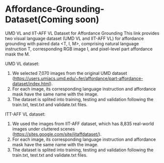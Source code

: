 # Affordance-Grounding-Dataset(Coming soon)

UMD VL and IIT-AFF VL Dataset for Affordance Grounding
This link provides two visual language dataset (UMD VL and IIT-AFF VL) for affordance grounding with paired data <T, I, M>, comprising natural language instruction T, corresponding RGB image I, and pixel-level part affordance mask the M.

UMD VL dataset:
1. We selected 7,070 images from the original UMD dataset (https://users.umiacs.umd.edu/~fer/affordance/part-affordance-dataset/index.html).
2. For each image, its corresponding language instruction and affordance mask have the same name with the image. 
3. The dataset is splited into training, testing and validation following the train.txt, test.txt and validate.txt files.

ITT-AFF VL dataset:
1. We used the images from IIT-AFF dataset, which has 8,835 real-world images under cluttered scenes (https://sites.google.com/site/iitaffdataset/). 
2. For each image, its corresponding language instruction and affordance mask have the same name with the image.
3. The dataset is splited into training, testing and validation following the train.txt, test.txt and validate.txt files.


